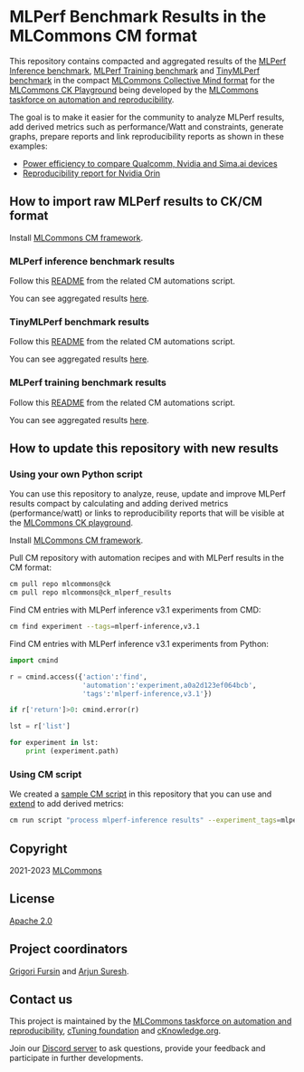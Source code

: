 #  MLPerf Benchmark Results in the MLCommons CM format

This repository contains compacted and aggregated results of the [MLPerf Inference benchmark]( https://github.com/mlcommons/inference ),
[MLPerf Training benchmark]() and [TinyMLPerf benchmark](https://github.com/mlcommons/tiny) 
in the compact [MLCommons Collective Mind format](https://github.com/mlcommons/ck)
for the [MLCommons CK Playground](https://x.cKnowledge.org)
being developed by the [MLCommons taskforce on automation and reproducibility](https://cKnowledge.org/mlcommons-taskforce).

The goal is to make it easier for the community to analyze MLPerf results, 
add derived metrics such as performance/Watt and constraints,
generate graphs, prepare reports and link reproducibility reports as shown in these examples:
* [Power efficiency to compare Qualcomm, Nvidia and Sima.ai devices](https://cKnowledge.org/mlcommons-mlperf-inference-gui-derived-metrics-and-conditions)
* [Reproducibility report for Nvidia Orin](https://access.cknowledge.org/playground/?action=experiments&name=mlperf-inference--v3.0--edge--closed--image-classification--offline&result_uid=3751b230c800434a)

## How to import raw MLPerf results to CK/CM format

Install [MLCommons CM framework](https://github.com/mlcommons/ck/blob/master/docs/installation.md).

### MLPerf inference benchmark results

Follow this [README](https://github.com/mlcommons/ck/blob/master/cm-mlops/script/import-mlperf-inference-to-experiment/README-extra.md) from the related CM automations script.

You can see aggregated results [here](https://access.cknowledge.org/playground/?action=experiments&tags=mlperf-inference,all).

### TinyMLPerf benchmark results

Follow this [README](https://github.com/mlcommons/ck/blob/master/cm-mlops/script/import-mlperf-tiny-to-experiment/README-extra.md) from the related CM automations script.

You can see aggregated results [here](https://access.cknowledge.org/playground/?action=experiments&tags=mlperf-tiny,all).

### MLPerf training benchmark results

Follow this [README](https://github.com/mlcommons/ck/blob/master/cm-mlops/script/import-mlperf-training-to-experiment/README-extra.md) from the related CM automations script.

You can see aggregated results [here](https://access.cknowledge.org/playground/?action=experiments&tags=mlperf-training,all).


## How to update this repository with new results

### Using your own Python script

You can use this repository to analyze, reuse, update and improve MLPerf results
compact
by calculating and adding derived metrics (performance/watt)
or links to reproducibility reports that will be visible at the [MLCommons CK playground](https://access.cknowledge.org/playground/?action=experiments).

Install [MLCommons CM framework](https://github.com/mlcommons/ck/blob/master/docs/installation.md).

Pull CM repository with automation recipes and with MLPerf results in the CM format:
```bash
cm pull repo mlcommons@ck
cm pull repo mlcommons@ck_mlperf_results
```

Find CM entries with MLPerf inference v3.1 experiments from CMD:
```bash
cm find experiment --tags=mlperf-inference,v3.1
```

Find CM entries with MLPerf inference v3.1 experiments from Python:
```python
import cmind

r = cmind.access({'action':'find',
                  'automation':'experiment,a0a2d123ef064bcb',
                  'tags':'mlperf-inference,v3.1'})

if r['return']>0: cmind.error(r)

lst = r['list']

for experiment in lst:
    print (experiment.path)
```

### Using CM script

We created a [sample CM script](script/process-mlperf-inference-results) in this repository 
that you can use and [extend](script/process-mlperf-inference-results/customize.py) to add derived metrics:

```bash
cm run script "process mlperf-inference results" --experiment_tags=mlperf-inference,v3.0
```




## Copyright

2021-2023 [MLCommons](https://mlcommons.org)

## License

[Apache 2.0](LICENSE.md)

## Project coordinators

[Grigori Fursin](https://cKnowledge.org/gfursin) and [Arjun Suresh](https://www.linkedin.com/in/arjunsuresh).

## Contact us

This project is maintained by the [MLCommons taskforce on automation and reproducibility](https://cKnowledge.org/mlcommons-taskforce),
[cTuning foundation](https://cTuning.org) and [cKnowledge.org](https://cKnowledge.org).

Join our [Discord server](https://discord.gg/JjWNWXKxwT) to ask questions, provide your feedback and participate in further developments.
